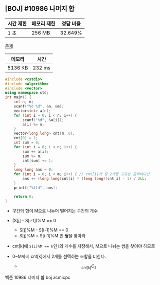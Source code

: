 ## [BOJ] #10986 나머지 합

| 시간 제한 | 메모리 제한 | 정답 비율 |
| --------- | ----------- | --------- |
| 1 초      | 256 MB      | 32.649%   |

[문제](https://www.acmicpc.net/problem/10986)



| 메모리  | 시간   |
| ------- | ------ |
| 5136 KB | 232 ms |

```c++
#include <cstdio>
#include <algorithm>
#include <vector>
using namespace std;
int main() {
	int n, m;
	scanf("%d %d", &n, &m);
	vector<int> a(n);
	for (int i = 0; i < n; i++) {
		scanf("%d", &a[i]);
		a[i] %= m;
	}
	vector<long long> cnt(m, 0);
	cnt[0] = 1;
	int sum = 0;
	for (int i = 0; i < n; i++) {
		sum += a[i];
		sum %= m;
		cnt[sum] += 1;
	}
	long long ans = 0;
	for (int i = 0; i < m; i++) { // cnt[i]개 중 2개를 고르는 콤비네이션
		ans += (long long)cnt[i] * (long long)(cnt[i] - 1) / 2LL;
	}
	printf("%lld", ans);

	return 0;
}
```

- 구간의 합이 M으로 나누어 떨어지는 구간의 개수

- (S[j] - S[i-1])%M == 0

  - S[j]%M - S[i-1]%M == 0
  - S[j]%M = S[i-1]%M 인 **쌍**을 찾아라

- cnt[k]에 `S[i]%M == k`인 i의 개수를 저장해서, M으로 나뉘는 쌍을 찾아야 하므로 

- 0~M까지 cnt[k]에서 2개를 선택하는 조합을 더한다.

  - $$
    _{cnt[k]}C_2
    $$

    



백준 10986 나머지 합 boj acmicpc

